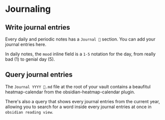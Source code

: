 # Journaling

## Write journal entries

Every daily and periodic notes has a `Journal 📓` section. You can add your journal entries here.

In daily notes, the `mood` inline field is a `1-5` notation for the day, from really bad (1) to genial day (5).

## Query journal entries

The `Journal YYYY 📓.md` file at the root of your vault contains a beaufitul heatmap-calendar from the obsidian-heatmap-calendar plugin.

There's also a query that shows every journal entries from the current year, allowing you to search for a word inside every journal entries at once in `obsidian reading view`.
